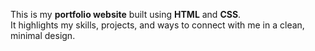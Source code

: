 This is my **portfolio website** built using **HTML** and **CSS**.  
It highlights my skills, projects, and ways to connect with me in a clean, minimal design. 
